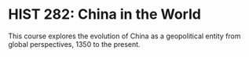 # HIST 282: China in the World

This course explores the evolution of China as a geopolitical entity from global perspectives, 1350 to the present.